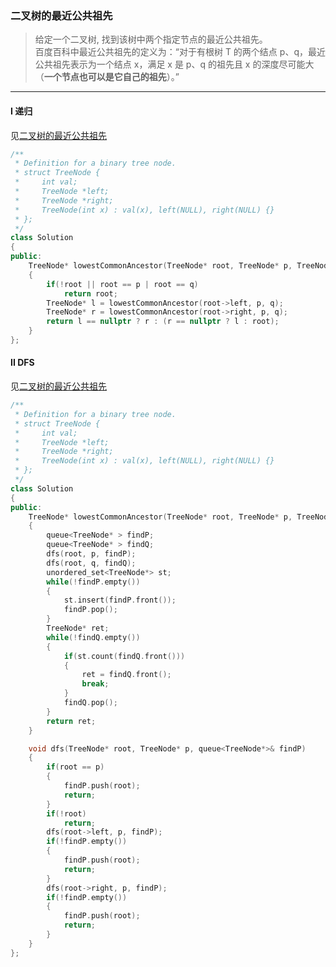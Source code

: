### 二叉树的最近公共祖先

> 给定一个二叉树, 找到该树中两个指定节点的最近公共祖先。  
> 百度百科中最近公共祖先的定义为：“对于有根树 T 的两个结点 p、q，最近公共祖先表示为一个结点 x，满足 x 是 p、q 的祖先且 x 的深度尽可能大（**一个节点也可以是它自己的祖先**）。”  

----------

#### I 递归

见[二叉树的最近公共祖先](./%230236%20Lowest%20Ancestor%20of%20a%20Binary%20Tree%20二叉树的最近公共祖先.md)  

```cpp
/**
 * Definition for a binary tree node.
 * struct TreeNode {
 *     int val;
 *     TreeNode *left;
 *     TreeNode *right;
 *     TreeNode(int x) : val(x), left(NULL), right(NULL) {}
 * };
 */
class Solution 
{
public:
    TreeNode* lowestCommonAncestor(TreeNode* root, TreeNode* p, TreeNode* q) 
    {
        if(!root || root == p | root == q)
            return root;
        TreeNode* l = lowestCommonAncestor(root->left, p, q);
        TreeNode* r = lowestCommonAncestor(root->right, p, q);
        return l == nullptr ? r : (r == nullptr ? l : root);
    }
};
```

#### II DFS

见[二叉树的最近公共祖先](./%230236%20Lowest%20Ancestor%20of%20a%20Binary%20Tree%20二叉树的最近公共祖先.md)  

```cpp
/**
 * Definition for a binary tree node.
 * struct TreeNode {
 *     int val;
 *     TreeNode *left;
 *     TreeNode *right;
 *     TreeNode(int x) : val(x), left(NULL), right(NULL) {}
 * };
 */
class Solution 
{
public:
    TreeNode* lowestCommonAncestor(TreeNode* root, TreeNode* p, TreeNode* q) 
    {
        queue<TreeNode* > findP;
        queue<TreeNode* > findQ;
        dfs(root, p, findP);
        dfs(root, q, findQ);
        unordered_set<TreeNode*> st;
        while(!findP.empty())
        {
            st.insert(findP.front());
            findP.pop();
        }
        TreeNode* ret;
        while(!findQ.empty())
        {
            if(st.count(findQ.front()))
            {
                ret = findQ.front();
                break;
            }
            findQ.pop();
        }
        return ret;
    }

    void dfs(TreeNode* root, TreeNode* p, queue<TreeNode*>& findP)
    {
        if(root == p)
        {
            findP.push(root);
            return;
        }
        if(!root)
            return;
        dfs(root->left, p, findP);
        if(!findP.empty())
        {
            findP.push(root);
            return;
        }
        dfs(root->right, p, findP);
        if(!findP.empty())
        {
            findP.push(root);
            return;
        }
    }
};
```
